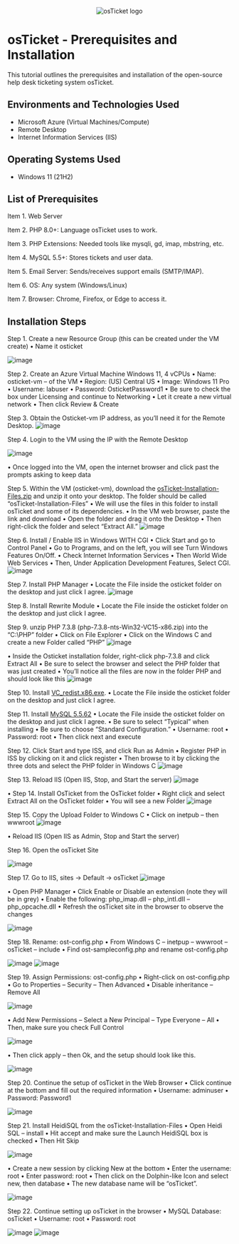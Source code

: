 <p align="center">
<img src="https://i.imgur.com/Clzj7Xs.png" alt="osTicket logo"/>
</p>

<h1>osTicket - Prerequisites and Installation</h1>
This tutorial outlines the prerequisites and installation of the open-source help desk ticketing system osTicket.<br />


<h2>Environments and Technologies Used</h2>

- Microsoft Azure (Virtual Machines/Compute)
- Remote Desktop
- Internet Information Services (IIS)

<h2>Operating Systems Used </h2>

- Windows 11</b> (21H2)

<h2>List of Prerequisites</h2>

Item 1. Web Server

Item 2. PHP 8.0+: Language osTicket uses to work.

Item 3. PHP Extensions: Needed tools like mysqli, gd, imap, mbstring, etc.

Item 4. MySQL 5.5+: Stores tickets and user data.

Item 5. Email Server: Sends/receives support emails (SMTP/IMAP).

Item 6. OS: Any system (Windows/Linux) 

Item 7. Browser: Chrome, Firefox, or Edge to access it.

<h2>Installation Steps</h2>
Step 1. Create a new Resource Group (this can be created under the VM create)
•	Name it osticket

![image](https://github.com/user-attachments/assets/48aeb935-eab3-467a-9c0e-cddd878220d1)

Step 2. Create an Azure Virtual Machine Windows 11, 4 vCPUs
•	Name: osticket-vm – of the VM
•	Region: (US) Central US
•	Image: Windows 11 Pro
•	Username: labuser
•	Password: OsticketPassword1
•	Be sure to check the box under Licensing and continue to Networking
•	Let it create a new virtual network
•	Then click Review & Create

Step 3. Obtain the Osticket-vm IP address, as you’ll need it for the Remote Desktop.
![image](https://github.com/user-attachments/assets/16e4011e-5f2c-45c0-92aa-fbc8d75c46c2)

Step 4. Login to the VM using the IP with the Remote Desktop

![image](https://github.com/user-attachments/assets/eab8b7ed-95bf-4d4f-9bac-4ed93ff701f7)

•	Once logged into the VM, open the internet browser and click past the prompts asking to keep data 

Step 5. Within the VM (osticket-vm), download the [osTicket-Installation-Files.zip](https://drive.google.com/uc?export=download&id=1b3RBkXTLNGXbibeMuAynkfzdBC1NnqaD) and unzip it onto your desktop. The folder should be called “osTicket-Installation-Files”
• We will use the files in this folder to install osTicket and some of its dependencies.
•	In the VM web browser, paste the link and download
•	Open the folder and drag it onto the Desktop
•	Then right-click the folder and select “Extract All.”
![image](https://github.com/user-attachments/assets/044465ab-a241-40a6-b3e8-33739f97fcbd)

Step 6. Install / Enable IIS in Windows WITH CGI
•	Click Start and go to Control Panel
•	Go to Programs, and on the left, you will see Turn Windows Features On/Off.
•	Check Internet Information Services
•	Then World Wide Web Services
•	Then, Under Application Development Features, Select CGI. 
![image](https://github.com/user-attachments/assets/15779579-b1d5-470b-8f97-5cdb04ebeeed)

Step 7. Install PHP Manager
•	Locate the File inside the osticket folder on the desktop and just click I agree. 
![image](https://github.com/user-attachments/assets/e696fec2-3661-4cb7-9e2d-4d621368ba4f)

Step 8. Install Rewrite Module
•	Locate the File inside the osticket folder on the desktop and just click I agree. 

Step 9. unzip PHP 7.3.8 (php-7.3.8-nts-Win32-VC15-x86.zip) into the “C:\PHP” folder
•	Click on File Explorer
•	Click on the Windows C and create a new Folder called “PHP”
![image](https://github.com/user-attachments/assets/e3f11c65-2dfa-4487-9b58-71a85f32126c)

•	Inside the Osticket installation folder, right-click php-7.3.8 and click Extract All
•	Be sure to select the browser and select the PHP folder that was just created 
•	You’ll notice all the files are now in the folder PHP and should look like this
![image](https://github.com/user-attachments/assets/d6f53a21-8e47-4b75-846b-94a02d940c4f)

Step 10. Install [VC_redist.x86.exe](https://drive.google.com/file/d/1s1OsGF3-ioO0_9LYizPRiVuIkb3lFJgH/view?usp=share_link).
•	Locate the File inside the osticket folder on the desktop and just click I agree. 

Step 11. Install [MySQL 5.5.62](https://drive.google.com/file/d/1_OWh9p7VQLcrB0q_V7qT8yHl0xo5gv7z/view?usp=share_link)
•	Locate the File inside the osticket folder on the desktop and just click I agree. 
•	Be sure to select “Typical” when installing
•	Be sure to choose “Standard Configuration.” 
•	Username: root
•	Password: root
•	Then click next and execute

Step 12. Click Start and type ISS, and click Run as Admin
•	Register PHP in ISS by clicking on it and click register
•	Then browse to it by clicking the three dots and select the PHP folder in Windows C
![image](https://github.com/user-attachments/assets/409217f0-d27d-4019-90f6-34ba789b8700)

Step 13. Reload IIS (Open IIS, Stop, and Start the server)
![image](https://github.com/user-attachments/assets/ace6f96c-414f-4094-aabd-ec145319b053)

•	Step 14. Install OsTicket from the OsTicket folder 
•	Right click and select Extract All on the OsTicket folder 
•	You will see a new Folder 
![image](https://github.com/user-attachments/assets/a8bb6169-4bd9-4ec3-a555-006a2ee7faf4)

Step 15. Copy the Upload Folder to Windows C
•	Click on inetpub – then wwwroot 
![image](https://github.com/user-attachments/assets/44f23cd7-59fd-4d21-935b-f937cb18457d)

•	Reload IIS (Open IIS as Admin, Stop and Start the server)


Step 16. Open the osTicket Site

![image](https://github.com/user-attachments/assets/18a40924-e6c8-4899-9d07-75d77cc1367f)

Step 17. Go to IIS, sites -> Default -> osTicket
![image](https://github.com/user-attachments/assets/23ff69b2-3796-488e-83f2-86e0e2716db6)

•	Open PHP Manager 
•	Click Enable or Disable an extension (note they will be in grey)
•	Enable the following: php_imap.dII – php_intI.dII – php_opcache.dII
•	Refresh the osTicket site in the browser to observe the changes

![image](https://github.com/user-attachments/assets/05da644c-cab5-4506-9c58-524f5d059809)

Step 18. Rename: ost-config.php
•	From Windows C – inetpup – wwwroot – osTicket – include
•	Find ost-sampleconfig.php and rename ost-config.php

![image](https://github.com/user-attachments/assets/5e0b6535-57f0-4594-ba3a-45740b86fe7c)
![image](https://github.com/user-attachments/assets/62677f9d-e321-4493-a552-f09933877968)

Step 19.  Assign Permissions: ost-config.php
•	Right-click on ost-config.php
•	Go to Properties – Security – Then Advanced
•	Disable inheritance – Remove All 

![image](https://github.com/user-attachments/assets/c2a13a72-629e-486f-aa73-9114f43f94a1)

•	Add New Permissions – Select a New Principal – Type Everyone – All 
•	Then, make sure you check Full Control

![image](https://github.com/user-attachments/assets/3decb213-cf5d-48c2-b5ba-961077f7c057)

•	Then click apply – then Ok, and the setup should look like this. 

![image](https://github.com/user-attachments/assets/b40d7ac9-4f71-430f-8131-bdf059202f90)

Step 20. Continue the setup of osTicket in the Web Browser 
•	Click continue at the bottom and fill out the required information
•	Username: adminuser
•	Password: Password1

![image](https://github.com/user-attachments/assets/ec7544ad-f8c8-4d06-b9d4-86c727caf405)

Step 21. Install HeidiSQL from the osTicket-Installation-Files
•	Open Heidi SQL – install
•	Hit accept and make sure the Launch HeidiSQL box is checked
•	Then Hit Skip

![image](https://github.com/user-attachments/assets/03226af3-1327-4f29-b560-eb764836d3c5)

•	Create a new session by clicking New at the bottom
•	Enter the username: root 
•	Enter password: root 
•	Then click on the Dolphin-like Icon and select new, then database
•	The new database name will be “osTicket”.

![image](https://github.com/user-attachments/assets/91cb2a3c-2058-449f-9d4b-3bf086929df1)

Step 22. Continue setting up osTicket in the browser
•	MySQL Database: osTicket
•	Username: root
•	Password: root

![image](https://github.com/user-attachments/assets/7d005a3d-2313-4e09-b116-9b33eef0a52d)
![image](https://github.com/user-attachments/assets/f54c06c8-1e0d-4bdb-8934-d5d7bd9298e7)
















